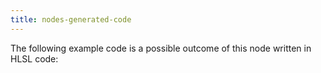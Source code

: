 ```yaml
---
title: nodes-generated-code
---
```


The following example code is a possible outcome of this node written in HLSL code:
